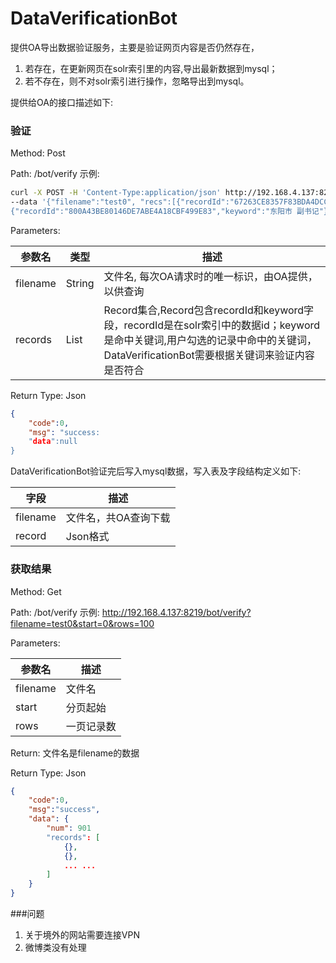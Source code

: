 DataVerificationBot
===

提供OA导出数据验证服务，主要是验证网页内容是否仍然存在，
1. 若存在，在更新网页在solr索引里的内容,导出最新数据到mysql；
2. 若不存在，则不对solr索引进行操作，忽略导出到mysql。

提供给OA的接口描述如下:

### 验证

Method: Post

Path: /bot/verify
示例: 

```bash
curl -X POST -H 'Content-Type:application/json' http://192.168.4.137:8219/bot/verify \
--data '{"filename":"test0", "recs":[{"recordId":"67263CE8357F83BDA4DCC666F41FC88D","keyword":"黑火药 东莞"}, \
{"recordId":"800A43BE80146DE7ABE4A18CBF499E83","keyword":"东阳市 副书记"}]}'
```

Parameters:

参数名 | 类型  | 描述
-------| ----- |-------
filename| String|文件名, 每次OA请求时的唯一标识，由OA提供，以供查询
records | List<Record> | Record集合,Record包含recordId和keyword字段，recordId是在solr索引中的数据id；keyword是命中关键词,用户勾选的记录中命中的关键词，DataVerificationBot需要根据关键词来验证内容是否符合



Return Type: Json

```json
{
    "code":0,
    "msg": "success:
    "data":null
}
```


DataVerificationBot验证完后写入mysql数据，写入表及字段结构定义如下:

字段    | 描述
-------- | -------
filename  | 文件名，共OA查询下载
record    | Json格式

### 获取结果
Method: Get

Path: /bot/verify
示例: http://192.168.4.137:8219/bot/verify?filename=test0&start=0&rows=100

Parameters:

参数名 | 描述
-------|-------
filename | 文件名
start | 分页起始
rows  | 一页记录数

Return: 文件名是filename的数据

Return Type: Json

```json
{
    "code":0,
    "msg":"success",
    "data": {
        "num": 901
        "records": [
            {},
            {},
            ... ...
        ]
    }
}
```

###问题
1. 关于境外的网站需要连接VPN
2. 微博类没有处理

